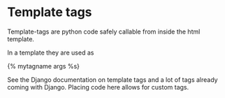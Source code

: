 # Template tags

Template-tags are python code safely callable from inside the html template.

In a template they are used as 

  {% mytagname args %s}

See the Django documentation on template tags and a lot of tags already coming
with Django. Placing code here allows for custom tags.
